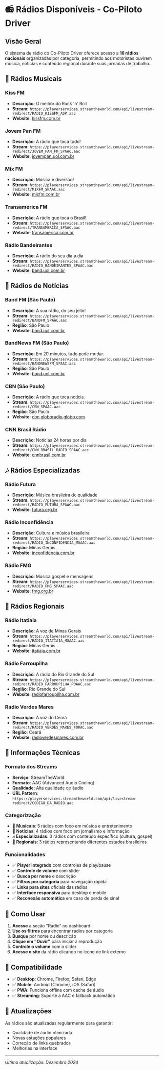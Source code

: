 # 📻 Rádios Disponíveis - Co-Piloto Driver

## Visão Geral

O sistema de rádio do Co-Piloto Driver oferece acesso a **16 rádios nacionais** organizadas por categoria, permitindo aos motoristas ouvirem música, notícias e conteúdo regional durante suas jornadas de trabalho.

## 🎵 Rádios Musicais

### Kiss FM
- **Descrição**: O melhor do Rock 'n' Roll
- **Stream**: `https://playerservices.streamtheworld.com/api/livestream-redirect/RADIO_KISSFM_ADP.aac`
- **Website**: [kissfm.com.br](https://www.kissfm.com.br)

### Jovem Pan FM
- **Descrição**: A rádio que toca tudo!
- **Stream**: `https://playerservices.streamtheworld.com/api/livestream-redirect/JOVEM_PAN_FM_SPAAC.aac`
- **Website**: [jovempan.uol.com.br](https://jovempan.uol.com.br)

### Mix FM
- **Descrição**: Música e diversão!
- **Stream**: `https://playerservices.streamtheworld.com/api/livestream-redirect/MIXFM_SPAAC.aac`
- **Website**: [mixfm.com.br](https://www.mixfm.com.br)

### Transamérica FM
- **Descrição**: A rádio que toca o Brasil!
- **Stream**: `https://playerservices.streamtheworld.com/api/livestream-redirect/TRANSAMERICA_SPAAC.aac`
- **Website**: [transamerica.com.br](https://www.transamerica.com.br)

### Rádio Bandeirantes
- **Descrição**: A rádio do seu dia a dia
- **Stream**: `https://playerservices.streamtheworld.com/api/livestream-redirect/RADIO_BANDEIRANTES_SPAAC.aac`
- **Website**: [band.uol.com.br](https://www.band.uol.com.br)

## 📰 Rádios de Notícias

### Band FM (São Paulo)
- **Descrição**: A sua rádio, do seu jeito!
- **Stream**: `https://playerservices.streamtheworld.com/api/livestream-redirect/BANDFM_SPAAC.aac`
- **Região**: São Paulo
- **Website**: [band.uol.com.br](https://www.band.uol.com.br)

### BandNews FM (São Paulo)
- **Descrição**: Em 20 minutos, tudo pode mudar.
- **Stream**: `https://playerservices.streamtheworld.com/api/livestream-redirect/BANDNEWSFM_SPAAC.aac`
- **Região**: São Paulo
- **Website**: [band.uol.com.br](https://www.band.uol.com.br)

### CBN (São Paulo)
- **Descrição**: A rádio que toca notícia.
- **Stream**: `https://playerservices.streamtheworld.com/api/livestream-redirect/CBN_SPAAC.aac`
- **Região**: São Paulo
- **Website**: [cbn.globoradio.globo.com](https://cbn.globoradio.globo.com)

### CNN Brasil Rádio
- **Descrição**: Notícias 24 horas por dia
- **Stream**: `https://playerservices.streamtheworld.com/api/livestream-redirect/CNN_BRASIL_RADIO_SPAAC.aac`
- **Website**: [cnnbrasil.com.br](https://www.cnnbrasil.com.br)

## 🎶 Rádios Especializadas

### Rádio Futura
- **Descrição**: Música brasileira de qualidade
- **Stream**: `https://playerservices.streamtheworld.com/api/livestream-redirect/RADIO_FUTURA_SPAAC.aac`
- **Website**: [futura.org.br](https://futura.org.br)

### Rádio Inconfidência
- **Descrição**: Cultura e música brasileira
- **Stream**: `https://playerservices.streamtheworld.com/api/livestream-redirect/RADIO_INCONFIDENCIA_MGAAC.aac`
- **Região**: Minas Gerais
- **Website**: [inconfidencia.com.br](https://www.inconfidencia.com.br)

### Rádio FMG
- **Descrição**: Música gospel e mensagens
- **Stream**: `https://playerservices.streamtheworld.com/api/livestream-redirect/RADIO_FMG_SPAAC.aac`
- **Website**: [fmg.org.br](https://www.fmg.org.br)

## 🌟 Rádios Regionais

### Rádio Itatiaia
- **Descrição**: A voz de Minas Gerais
- **Stream**: `https://playerservices.streamtheworld.com/api/livestream-redirect/RADIO_ITATIAIA_MGAAC.aac`
- **Região**: Minas Gerais
- **Website**: [itatiaia.com.br](https://www.itatiaia.com.br)

### Rádio Farroupilha
- **Descrição**: A rádio do Rio Grande do Sul
- **Stream**: `https://playerservices.streamtheworld.com/api/livestream-redirect/RADIO_FARROUPILHA_POAAC.aac`
- **Região**: Rio Grande do Sul
- **Website**: [radiofarroupilha.com.br](https://www.radiofarroupilha.com.br)

### Rádio Verdes Mares
- **Descrição**: A voz do Ceará
- **Stream**: `https://playerservices.streamtheworld.com/api/livestream-redirect/RADIO_VERDES_MARES_FORAC.aac`
- **Região**: Ceará
- **Website**: [radioverdesmares.com.br](https://www.radioverdesmares.com.br)

## 🔧 Informações Técnicas

### Formato dos Streams
- **Serviço**: StreamTheWorld
- **Formato**: AAC (Advanced Audio Coding)
- **Qualidade**: Alta qualidade de áudio
- **URL Pattern**: `https://playerservices.streamtheworld.com/api/livestream-redirect/CODIGO_DA_RADIO.aac`

### Categorização
- **🎵 Musicais**: 5 rádios com foco em música e entretenimento
- **📰 Notícias**: 4 rádios com foco em jornalismo e informação
- **🎶 Especializadas**: 3 rádios com conteúdo específico (cultura, gospel)
- **🌟 Regionais**: 3 rádios representando diferentes estados brasileiros

### Funcionalidades
- ✅ **Player integrado** com controles de play/pause
- ✅ **Controle de volume** com slider
- ✅ **Busca por nome** e descrição
- ✅ **Filtros por categoria** para navegação rápida
- ✅ **Links para sites** oficiais das rádios
- ✅ **Interface responsiva** para desktop e mobile
- ✅ **Reconexão automática** em caso de perda de sinal

## 🚀 Como Usar

1. **Acesse** a seção "Rádio" no dashboard
2. **Use os filtros** para encontrar rádios por categoria
3. **Busque** por nome ou descrição
4. **Clique em "Ouvir"** para iniciar a reprodução
5. **Controle o volume** com o slider
6. **Acesse o site** da rádio clicando no ícone de link externo

## 📱 Compatibilidade

- ✅ **Desktop**: Chrome, Firefox, Safari, Edge
- ✅ **Mobile**: Android (Chrome), iOS (Safari)
- ✅ **PWA**: Funciona offline com cache de áudio
- ✅ **Streaming**: Suporte a AAC e fallback automático

## 🔄 Atualizações

As rádios são atualizadas regularmente para garantir:
- Qualidade de áudio otimizada
- Novas estações populares
- Correção de links quebrados
- Melhorias na interface

---

*Última atualização: Dezembro 2024*
